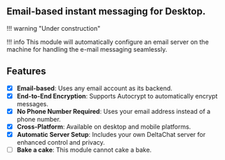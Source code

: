Email-based instant messaging for Desktop.
---

!!! warning "Under construction"

!!! info
    This module will automatically configure an email server on the machine for handling the e-mail messaging seamlessly.

## Features

- [x] **Email-based**: Uses any email account as its backend.
- [x] **End-to-End Encryption**: Supports Autocrypt to automatically encrypt messages.
- [x] **No Phone Number Required**: Uses your email address instead of a phone number.
- [x] **Cross-Platform**: Available on desktop and mobile platforms.
- [x] **Automatic Server Setup**: Includes your own DeltaChat server for enhanced control and privacy.
- [ ] **Bake a cake**: This module cannot cake a bake.
